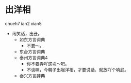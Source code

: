 # 出洋相
chueh7 ian2 xian5
+ 闹笑话，出丑。
  * 如东方言词典
    - 不要～。
  * 东台方言词典
  * 泰州方言词典4
    - 你不要弄吖这块～吧。
    - 不谈唻，今朝子出咖洋相，才要说话，就放吖个响屁。
  * 泰兴方言辞典

